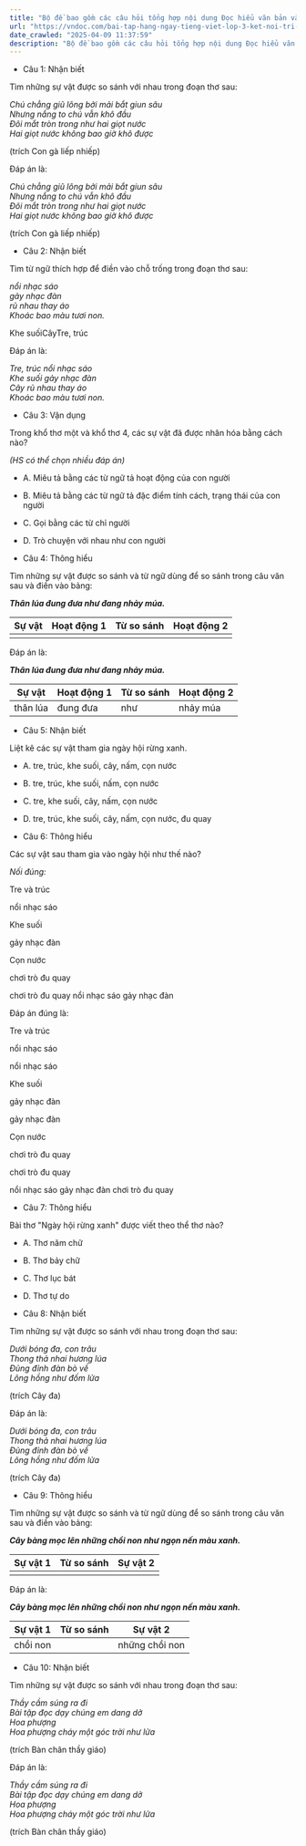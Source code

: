 ```yaml
---
title: "Bộ đề bao gồm các câu hỏi tổng hợp nội dung Đọc hiểu văn bản và Luyện từ và câu được học ở Tuần 21 trong chương trình Tiếng Việt lớp 3 Tập 2 Kết nối tri thức."
url: "https://vndoc.com/bai-tap-hang-ngay-tieng-viet-lop-3-ket-noi-tri-thuc-tuan-21-thu-2-336178"
date_crawled: "2025-04-09 11:37:59"
description: "Bộ đề bao gồm các câu hỏi tổng hợp nội dung Đọc hiểu văn bản và Luyện từ và câu được học ở Tuần 21 trong chương trình Tiếng Việt lớp 3 Tập 2 Kết nối tri thức."
---
```


* Câu 1:  Nhận biết

Tìm những sự vật được so sánh với nhau trong đoạn thơ sau:

_Chú chẳng giũ lông bởi mải bắt giun sâu_  
 _Nhưng nắng to chú vẫn khô đầu_  
 _Đôi mắt tròn trong như hai giọt nước_  
 _Hai giọt nước không bao giờ khô được_

(trích Con gà liếp nhiếp)

Đáp án là:

_Chú chẳng giũ lông bởi mải bắt giun sâu_  
 _Nhưng nắng to chú vẫn khô đầu_  
 _Đôi mắt tròn trong như hai giọt nước_  
 _Hai giọt nước không bao giờ khô được_

(trích Con gà liếp nhiếp)

* Câu 2:  Nhận biết

Tìm từ ngữ thích hợp để điền vào chỗ trống trong đoạn thơ sau:

_nổi nhạc sáo_  
 _gảy nhạc đàn_  
 _rủ nhau thay áo_  
 _Khoác bao màu tươi non._

Khe suốiCâyTre, trúc

Đáp án là:

_Tre, trúc nổi nhạc sáo_  
 _Khe suối gảy nhạc đàn_  
 _Cây rủ nhau thay áo_  
 _Khoác bao màu tươi non._

* Câu 3:  Vận dụng

Trong khổ thơ một và khổ thơ 4, các sự vật đã được nhân hóa bằng cách nào?

_(HS có thể chọn nhiều đáp án)_

  * A. Miêu tả bằng các từ ngữ tả hoạt động của con người 
  * B. Miêu tả bằng các từ ngữ tả đặc điểm tính cách, trạng thái của con người 
  * C. Gọi bằng các từ chỉ người 
  * D. Trò chuyện với nhau như con người 



* Câu 4:  Thông hiểu

Tìm những sự vật được so sánh và từ ngữ dùng để so sánh trong câu văn sau và điền vào bảng:

**_Thân lúa đung đưa như đang nhảy múa._**

Sự vật| Hoạt động 1| Từ so sánh| Hoạt động 2  
---|---|---|---  
| | |   
  
Đáp án là:

**_Thân lúa đung đưa như đang nhảy múa._**

Sự vật| Hoạt động 1| Từ so sánh| Hoạt động 2  
---|---|---|---  
thân lúa| đung đưa| như| nhảy múa  
  
* Câu 5:  Nhận biết

Liệt kê các sự vật tham gia ngày hội rừng xanh.

  * A. tre, trúc, khe suối, cây, nấm, cọn nước 
  * B. tre, trúc, khe suối, nấm, cọn nước 
  * C. tre, khe suối, cây, nấm, cọn nước 
  * D. tre, trúc, khe suối, cây, nấm, cọn nước, đu quay 



* Câu 6:  Thông hiểu

Các sự vật sau tham gia vào ngày hội như thế nào?

_Nối đúng:_

Tre và trúc 

nổi nhạc sáo 

Khe suối 

gảy nhạc đàn 

Cọn nước 

chơi trò đu quay 

chơi trò đu quay  nổi nhạc sáo  gảy nhạc đàn 

Đáp án đúng là:

Tre và trúc 

nổi nhạc sáo 

nổi nhạc sáo 

Khe suối 

gảy nhạc đàn 

gảy nhạc đàn 

Cọn nước 

chơi trò đu quay 

chơi trò đu quay 

nổi nhạc sáo  gảy nhạc đàn  chơi trò đu quay 

* Câu 7:  Thông hiểu

Bài thơ "Ngày hội rừng xanh" được viết theo thể thơ nào?

  * A. Thơ năm chữ 
  * B. Thơ bảy chữ 
  * C. Thơ lục bát 
  * D. Thơ tự do 



* Câu 8:  Nhận biết

Tìm những sự vật được so sánh với nhau trong đoạn thơ sau:

_Dưới bóng đa, con trâu_  
 _Thong thả nhai hương lúa_  
 _Đủng đỉnh đàn bò về_  
 _Lông hồng như đốm lửa_

(trích Cây đa)

Đáp án là:

_Dưới bóng đa, con trâu_  
 _Thong thả nhai hương lúa_  
 _Đủng đỉnh đàn bò về_  
 _Lông hồng như đốm lửa_

(trích Cây đa)

* Câu 9:  Thông hiểu

Tìm những sự vật được so sánh và từ ngữ dùng để so sánh trong câu văn sau và điền vào bảng:

**_Cây bàng mọc lên những chồi non như ngọn nến màu xanh._**

Sự vật 1| Từ so sánh| Sự vật 2  
---|---|---  
| |   
  
Đáp án là:

**_Cây bàng mọc lên những chồi non như ngọn nến màu xanh._**

Sự vật 1| Từ so sánh| Sự vật 2  
---|---|---  
chồi non||những chồi non| như| ngọn nến màu xanh  
  
* Câu 10:  Nhận biết

Tìm những sự vật được so sánh với nhau trong đoạn thơ sau:

_Thầy cầm súng ra đi_  
 _Bài tập đọc dạy chúng em dang dở_  
 _Hoa phượng_  
 _Hoa phượng cháy một góc trời như lửa_

(trích Bàn chân thầy giáo)

Đáp án là:

_Thầy cầm súng ra đi_  
 _Bài tập đọc dạy chúng em dang dở_  
 _Hoa phượng_  
 _Hoa phượng cháy một góc trời như lửa_

(trích Bàn chân thầy giáo)

